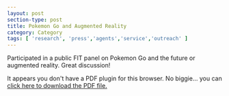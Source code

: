 ```yaml
---
layout: post
section-type: post
title: Pokemon Go and Augmented Reality
category: Category
tags: [ 'research', 'press','agents','service','outreach' ]
---
```

Participated in a public FIT panel on Pokemon Go and the future or augmented reality. Great discussion!

<object data="https://umdrive.memphis.edu/aolney/public/press/pokego.pdf" type="application/pdf" width="100%" height="600px">
 
  <p>It appears you don't have a PDF plugin for this browser.
  No biggie... you can <a href="https://umdrive.memphis.edu/aolney/public/press/pokego.pdf">click here to
  download the PDF file.</a></p>
  
</object>
